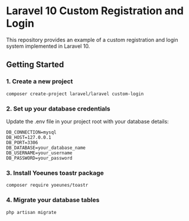 # Laravel 10 Custom Registration and Login

This repository provides an example of a custom registration and login system implemented in Laravel 10.

## Getting Started

### 1. Create a new project

```
composer create-project laravel/laravel custom-login
```

### 2. Set up your database credentials

Update the .env file in your project root with your database details:

```
DB_CONNECTION=mysql
DB_HOST=127.0.0.1
DB_PORT=3306
DB_DATABASE=your_database_name
DB_USERNAME=your_username
DB_PASSWORD=your_password
```

### 3. Install Yoeunes toastr package

```
composer require yoeunes/toastr
```

### 4. Migrate your database tables

```
php artisan migrate
```